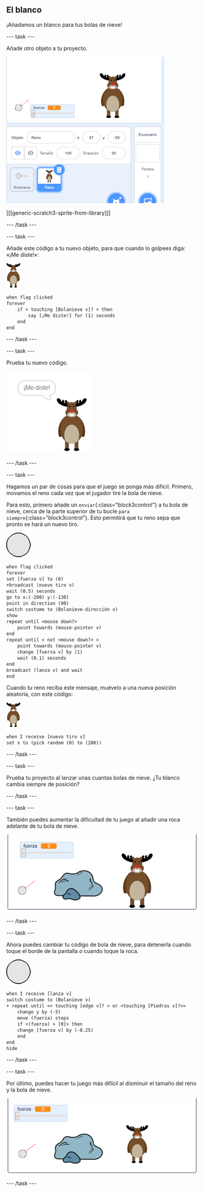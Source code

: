 ## El blanco

¡Añadamos un blanco para tus bolas de nieve!

--- task ---

Añade otro objeto a tu proyecto.

![un objeto que se el blanco en el escenario](images/snow-deer.png)

[[[generic-scratch3-sprite-from-library]]]

--- /task ---

--- task ---

Añade este código a tu nuevo objeto, para que cuando lo golpees diga: «¡Me diste!»:

![objeto blanco](images/target-sprite.png)

```blocks3
when flag clicked
forever
    if < touching [Bolanieve v]? > then
        say [¡Me diste!] for (1) seconds
    end
end
```

--- /task ---

--- task ---

Prueba tu nuevo código.

![objeto blanco que diga: ¡me diste!](images/snow-hit.png)

--- /task ---

--- task ---

Hagamos un par de cosas para que el juego se ponga más difícil. Primero, movamos el reno cada vez que el jugador tire la bola de nieve.

Para esto, primero añade un `enviar`{:class="block3control"} a tu bola de nieve, cerca de la parte superior de tu bucle `para siempre`{:class="block3control"}. Esto permitirá que tu reno sepa que pronto se hará un nuevo tiro.

![objeto bola de nieve](images/snowball-sprite.png)

```blocks3
when flag clicked
forever
set [fuerza v] to (0)
+broadcast (nuevo tiro v)
wait (0.5) seconds
go to x:(-200) y:(-130)
point in direction (90)
switch costume to (Bolanieve-dirección v)
show
repeat until <mouse down?>
    point towards (mouse-pointer v)
end
repeat until < not <mouse down?> >
    point towards (mouse-pointer v)
    change [fuerza v] by (1)
    wait (0.1) seconds
end
broadcast (lanza v) and wait
end
```

Cuando tu reno reciba este mensaje, muévelo a una nueva posición aleatoria, con este código:

![objeto blanco](images/target-sprite.png)

```blocks3
when I receive [nuevo tiro v]
set x to (pick random (0) to (200))
```

--- /task ---

--- task ---

Prueba tu proyecto al lanzar unas cuantas bolas de nieve. ¿Tu blanco cambia siempre de posición?

--- /task ---

--- task ---

También puedes aumentar la dificultad de tu juego al añadir una roca adelante de tu bola de nieve.

![objeto roca en el escenario](images/snow-rock.png)

--- /task ---

--- task ---

Ahora puedes cambiar tu código de bola de nieve, para detenerla cuando toque el borde de la pantalla _o_ cuando toque la roca.

![objeto bola de nieve](images/snowball-sprite.png)

```blocks3
when I receive [lanza v]
switch costume to (Bolanieve v)
+ repeat until << touching [edge v]? > or <touching [Piedras v]?>>
    change y by (-5)
    move (fuerza) steps
    if <(fuerza) > [0]> then
    change [fuerza v] by (-0.25)
    end
end
hide
```

--- /task ---

--- task ---

Por último, puedes hacer tu juego más difícil al disminuir el tamaño del reno y la bola de nieve.

![objetos bola de nieve y blanco pequeños](images/snow-small.png)

--- /task ---
